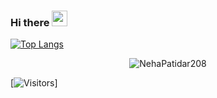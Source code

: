 ### Hi there <img src="https://media.giphy.com/media/hvRJCLFzcasrR4ia7z/giphy.gif" width="25px">
                  
                
[![Top Langs](https://github-readme-stats.vercel.app/api/top-langs/?username=NehaPatidar208&layout=compact)](https://github.com/NehaPatidar208)

<p align="center"> <img src="https://github-readme-stats.vercel.app/api?username=NehaPatidar208&show_icons=true&theme=gotham" alt="NehaPatidar208" />
  
 [![Visitors](https://visitor-badge.glitch.me/badge?page_id=NehaPatidar208.NehaPatidar208)]
